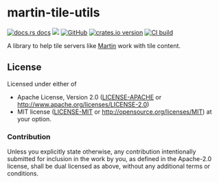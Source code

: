 # martin-tile-utils

[![docs.rs docs](https://docs.rs/martin-tile-utils/badge.svg)](https://docs.rs/martin-tile-utils)
[![](https://img.shields.io/badge/Slack-%23maplibre--martin-blueviolet?logo=slack)](https://slack.openstreetmap.us/)
[![GitHub](https://img.shields.io/badge/github-maplibre/martin-8da0cb?logo=github)](https://github.com/maplibre/martin)
[![crates.io version](https://img.shields.io/crates/v/martin-tile-utils.svg)](https://crates.io/crates/martin-tile-utils)
[![CI build](https://github.com/maplibre/martin/actions/workflows/ci.yml/badge.svg)](https://github.com/maplibre/martin-tile-utils/actions)

A library to help tile servers like [Martin](https://maplibre.org/martin) work with tile content.

## License

Licensed under either of

* Apache License, Version 2.0 ([LICENSE-APACHE](LICENSE-APACHE) or <http://www.apache.org/licenses/LICENSE-2.0>)
* MIT license ([LICENSE-MIT](LICENSE-MIT) or <http://opensource.org/licenses/MIT>)
  at your option.

### Contribution

Unless you explicitly state otherwise, any contribution intentionally
submitted for inclusion in the work by you, as defined in the
Apache-2.0 license, shall be dual licensed as above, without any
additional terms or conditions.
